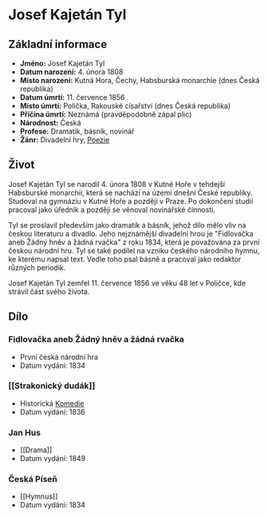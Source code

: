 # Josef Kajetán Tyl

## Základní informace

- **Jméno:** Josef Kajetán Tyl
- **Datum narození:** 4. února 1808
- **Místo narození:** Kutná Hora, Čechy, Habsburská monarchie (dnes Česká republika)
- **Datum úmrtí:** 11. července 1856
- **Místo úmrtí:** Polička, Rakouské císařství (dnes Česká republika)
- **Příčina úmrtí:** Neznámá (pravděpodobně zápal plic)
- **Národnost:** Česká
- **Profese:** Dramatik, básník, novinář
- **Žánr:** Divadelní hry, [Poezie](Poezie.md)

## Život

Josef Kajetán Tyl se narodil 4. února 1808 v Kutné Hoře v tehdejší Habsburské monarchii, která se nachází na území dnešní České republiky. Studoval na gymnáziu v Kutné Hoře a později v Praze. Po dokončení studií pracoval jako úředník a později se věnoval novinářské činnosti.

Tyl se proslavil především jako dramatik a básník, jehož dílo mělo vliv na českou literaturu a divadlo. Jeho nejznámější divadelní hrou je "Fidlovačka aneb Žádný hněv a žádná rvačka" z roku 1834, která je považována za první českou národní hru. Tyl se také podílel na vzniku českého národního hymnu, ke kterému napsal text. Vedle toho psal básně a pracoval jako redaktor různých periodik.

Josef Kajetán Tyl zemřel 11. července 1856 ve věku 48 let v Poličce, kde strávil část svého života.

## Dílo

### Fidlovačka aneb Žádný hněv a žádná rvačka

- První česká národní hra
- Datum vydání: 1834

### [[Strakonický dudák]]

- Historická [Komedie](Komedie.md)
- Datum vydání: 1836

### Jan Hus

- [[Drama]]
- Datum vydání: 1849

### Česká Píseň

- [[Hymnus]]
- Datum vydání: 1834